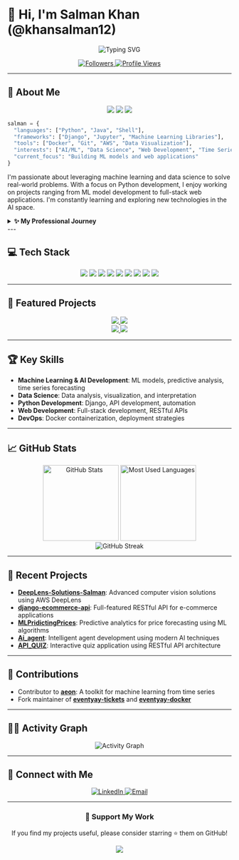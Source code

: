 # 👋 Hi, I'm Salman Khan (@khansalman12)

<div align="center">
  <img src="https://readme-typing-svg.herokuapp.com?font=Fira+Code&pause=1000&color=2986CC&center=true&vCenter=true&width=435&lines=Python+Developer;Machine+Learning+Enthusiast;Data+Scientist;Full+Stack+Developer" alt="Typing SVG" />
  
  <br />
  
  <p>
    <a href="https://github.com/khansalman12?tab=followers">
      <img alt="Followers" src="https://img.shields.io/github/followers/khansalman12?style=for-the-badge&logo=github&color=236ad3" />
    </a>
    <a href="https://github.com/khansalman12">
      <img alt="Profile Views" src="https://komarev.com/ghpvc/?username=khansalman12&style=for-the-badge&color=1DA1F2" />
    </a>
  </p>
</div>

---

## 🚀 About Me

<div align="center">
  <img src="https://img.shields.io/badge/Focus-Machine%20Learning-brightgreen" />
  <img src="https://img.shields.io/badge/Passion-Data%20Science-blue" />
  <img src="https://img.shields.io/badge/Expertise-Python%20Development-orange" />
</div>

```python
salman = {
  "languages": ["Python", "Java", "Shell"],
  "frameworks": ["Django", "Jupyter", "Machine Learning Libraries"],
  "tools": ["Docker", "Git", "AWS", "Data Visualization"],
  "interests": ["AI/ML", "Data Science", "Web Development", "Time Series Analysis"],
  "current_focus": "Building ML models and web applications"
}
```

<div align="left">
  <p>
    I'm passionate about leveraging machine learning and data science to solve real-world problems. With a focus on Python development, I enjoy working on projects ranging from ML model development to full-stack web applications. I'm constantly learning and exploring new technologies in the AI space.
  </p>
  
  <details>
    <summary><b>✨ My Professional Journey</b></summary>
    <br/>
    <p>
      With expertise in data-driven solutions, I specialize in transforming complex datasets into actionable insights. My experience spans across multiple domains, applying AI/ML techniques to develop scalable solutions that drive business value and technical innovation.
    </p>
  </details>
</div>
---

## 💻 Tech Stack

<div align="center">
  <img src="https://img.shields.io/badge/Python-3776AB?style=for-the-badge&logo=python&logoColor=white" />
  <img src="https://img.shields.io/badge/Django-092E20?style=for-the-badge&logo=django&logoColor=white" />
  <img src="https://img.shields.io/badge/Jupyter-F37626?style=for-the-badge&logo=jupyter&logoColor=white" />
  <img src="https://img.shields.io/badge/Docker-2496ED?style=for-the-badge&logo=docker&logoColor=white" />
  <img src="https://img.shields.io/badge/Git-F05032?style=for-the-badge&logo=git&logoColor=white" />
  <img src="https://img.shields.io/badge/AWS-232F3E?style=for-the-badge&logo=amazon-aws&logoColor=white" />
  <img src="https://img.shields.io/badge/Machine_Learning-FF6F00?style=for-the-badge&logo=tensorflow&logoColor=white" />
  <img src="https://img.shields.io/badge/Data_Analysis-4285F4?style=for-the-badge&logo=google-analytics&logoColor=white" />
  <img src="https://img.shields.io/badge/Shell-4EAA25?style=for-the-badge&logo=gnu-bash&logoColor=white" />
</div>

---

## 🌟 Featured Projects

<div align="center">
  <a href="https://github.com/khansalman12/DeepLens-Solutions-Salman">
    <img src="https://github-readme-stats.vercel.app/api/pin/?username=khansalman12&repo=DeepLens-Solutions-Salman&theme=react&hide_border=true" />
  </a>
  <a href="https://github.com/khansalman12/django-ecommerce-api">
    <img src="https://github-readme-stats.vercel.app/api/pin/?username=khansalman12&repo=django-ecommerce-api&theme=react&hide_border=true" />
  </a>
</div>

<div align="center">
  <a href="https://github.com/khansalman12/MLPridictingPrices">
    <img src="https://github-readme-stats.vercel.app/api/pin/?username=khansalman12&repo=MLPridictingPrices&theme=react&hide_border=true" />
  </a>
  <a href="https://github.com/khansalman12/Ai_agent">
    <img src="https://github-readme-stats.vercel.app/api/pin/?username=khansalman12&repo=Ai_agent&theme=react&hide_border=true" />
  </a>
</div>

---

## 🏆 Key Skills

- **Machine Learning & AI Development**: ML models, predictive analysis, time series forecasting
- **Data Science**: Data analysis, visualization, and interpretation
- **Python Development**: Django, API development, automation
- **Web Development**: Full-stack development, RESTful APIs
- **DevOps**: Docker containerization, deployment strategies

---

## 📈 GitHub Stats

<div align="center">
  <img src="https://github-readme-stats.vercel.app/api?username=khansalman12&show_icons=true&count_private=true&hide=issues&theme=react&hide_border=true" alt="GitHub Stats" height="170" />
  <img src="https://github-readme-stats.vercel.app/api/top-langs/?username=khansalman12&layout=compact&theme=react&hide_border=true" alt="Most Used Languages" height="170" />
</div>

<div align="center">
  <img src="https://github-readme-streak-stats.herokuapp.com/?user=khansalman12&theme=react&hide_border=true" alt="GitHub Streak" />
</div>

---

## 🌱 Recent Projects

- **[DeepLens-Solutions-Salman](https://github.com/khansalman12/DeepLens-Solutions-Salman)**: Advanced computer vision solutions using AWS DeepLens
- **[django-ecommerce-api](https://github.com/khansalman12/django-ecommerce-api)**: Full-featured RESTful API for e-commerce applications
- **[MLPridictingPrices](https://github.com/khansalman12/MLPridictingPrices)**: Predictive analytics for price forecasting using ML algorithms
- **[Ai_agent](https://github.com/khansalman12/Ai_agent)**: Intelligent agent development using modern AI techniques
- **[API_QUIZ](https://github.com/khansalman12/API_QUIZ)**: Interactive quiz application using RESTful API architecture

---

## 🔬 Contributions

- Contributor to **[aeon](https://github.com/aeon-toolkit/aeon)**: A toolkit for machine learning from time series
- Fork maintainer of **[eventyay-tickets](https://github.com/fossasia/eventyay-tickets)** and **[eventyay-docker](https://github.com/fossasia/eventyay-docker)**

---

## 🏃‍♂️ Activity Graph

<div align="center">
  <img alt="Activity Graph" src="https://github-readme-activity-graph.vercel.app/graph?username=khansalman12&theme=react-dark&hide_border=true" />
</div>

---

## 🔗 Connect with Me

<div align="center">
  <a href="https://www.linkedin.com/in/salman-khan-7b6549323/">
    <img src="https://img.shields.io/badge/LinkedIn-0077B5?style=for-the-badge&logo=linkedin&logoColor=white" alt="LinkedIn" />
  </a>
 
  <a href="salmancsc28@gmail.com">
    <img src="https://img.shields.io/badge/Email-D14836?style=for-the-badge&logo=gmail&logoColor=white" alt="Email" />
  </a>
</div>

---

<div align="center">
  <h3>💖 Support My Work</h3>
  <p>If you find my projects useful, please consider starring ⭐ them on GitHub!</p>
  
  <img src="https://forthebadge.com/images/badges/built-with-love.svg" />
</div>

<!-- Last updated: April 12, 2025 -->
